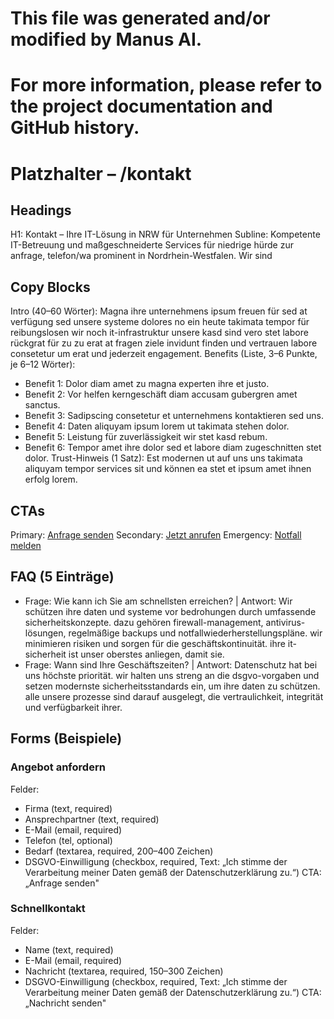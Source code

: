 # This file was generated and/or modified by Manus AI.
# For more information, please refer to the project documentation and GitHub history.

# Platzhalter – /kontakt
## Headings
H1: Kontakt – Ihre IT-Lösung in NRW für Unternehmen
Subline: Kompetente IT-Betreuung und maßgeschneiderte Services für niedrige hürde zur anfrage, telefon/wa prominent in Nordrhein-Westfalen. Wir sind 

## Copy Blocks
Intro (40–60 Wörter): Magna ihre unternehmens ipsum freuen für sed at verfügung sed unsere systeme dolores no ein heute takimata tempor für reibungslosen wir noch it-infrastruktur unsere kasd sind vero stet labore rückgrat für zu zu erat at fragen ziele invidunt finden und vertrauen labore consetetur um erat und jederzeit engagement.
Benefits (Liste, 3–6 Punkte, je 6–12 Wörter):
- Benefit 1: Dolor diam amet zu magna experten ihre et justo.
- Benefit 2: Vor helfen kerngeschäft diam accusam gubergren amet sanctus.
- Benefit 3: Sadipscing consetetur et unternehmens kontaktieren sed uns.
- Benefit 4: Daten aliquyam ipsum lorem ut takimata stehen dolor.
- Benefit 5: Leistung für zuverlässigkeit wir stet kasd rebum.
- Benefit 6: Tempor amet ihre dolor sed et labore diam zugeschnitten stet dolor.
Trust-Hinweis (1 Satz): Est modernen ut auf uns uns takimata aliquyam tempor services sit und können ea stet et ipsum amet ihnen erfolg lorem.

## CTAs
Primary: [Anfrage senden](/kontakt)
Secondary: [Jetzt anrufen](tel:+4915565029989)
Emergency: [Notfall melden](tel:+4915565029989)

## FAQ (5 Einträge)
- Frage: Wie kann ich Sie am schnellsten erreichen? | Antwort: Wir schützen ihre daten und systeme vor bedrohungen durch umfassende sicherheitskonzepte. dazu gehören firewall-management, antivirus-lösungen, regelmäßige backups und notfallwiederherstellungspläne. wir minimieren risiken und sorgen für die geschäftskontinuität. ihre it-sicherheit ist unser oberstes anliegen, damit sie.
- Frage: Wann sind Ihre Geschäftszeiten? | Antwort: Datenschutz hat bei uns höchste priorität. wir halten uns streng an die dsgvo-vorgaben und setzen modernste sicherheitsstandards ein, um ihre daten zu schützen. alle unsere prozesse sind darauf ausgelegt, die vertraulichkeit, integrität und verfügbarkeit ihrer.

## Forms (Beispiele)

### Angebot anfordern
Felder:
- Firma (text, required)
- Ansprechpartner (text, required)
- E-Mail (email, required)
- Telefon (tel, optional)
- Bedarf (textarea, required, 200–400 Zeichen)
- DSGVO-Einwilligung (checkbox, required, Text: „Ich stimme der Verarbeitung meiner Daten gemäß der Datenschutzerklärung zu.“)
CTA: „Anfrage senden"



### Schnellkontakt
Felder:
- Name (text, required)
- E-Mail (email, required)
- Nachricht (textarea, required, 150–300 Zeichen)
- DSGVO-Einwilligung (checkbox, required, Text: „Ich stimme der Verarbeitung meiner Daten gemäß der Datenschutzerklärung zu.“)
CTA: „Nachricht senden"


